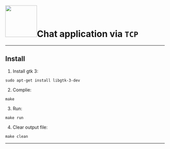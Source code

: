 # <img src="https://d3njjcbhbojbot.cloudfront.net/api/utilities/v1/imageproxy/https://coursera-course-photos.s3.amazonaws.com/b4/46d9e0795611e7944fcd8c9517c543/tcpIP.jpg?auto=format%2Ccompress&dpr=1" width="100" />Chat application via `TCP`

---
## Install
1. Install gtk 3:
```
sudo apt-get install libgtk-3-dev
```
2. Complie:
```
make
```
3. Run:
```
make run
```
4. Clear output file:
```
make clean
```

----

